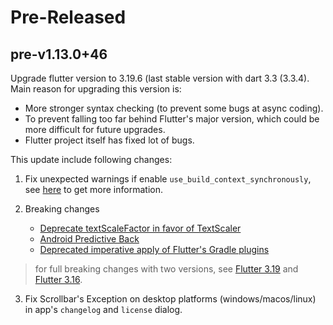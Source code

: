 <!--
Title: Pre-Released or Released: v1.2.3+xx
-->

# Pre-Released

## pre-v1.13.0+46

Upgrade flutter version to 3.19.6 (last stable version with dart 3.3 (3.3.4). Main reason for upgrading this version is:

- More stronger syntax checking (to prevent some bugs at async coding).
- To prevent falling too far behind Flutter's major version, which could be more difficult for future upgrades.
- Flutter project itself has fixed lot of bugs.

This update include following changes:

1. Fix unexpected warnings if enable `use_build_context_synchronously`, see [here](https://github.com/dart-lang/linter/issues/4753) to get more information.

2. Breaking changes
   - [Deprecate textScaleFactor in favor of TextScaler](https://docs.flutter.dev/release/breaking-changes/deprecate-textscalefactor)
   - [Android Predictive Back](https://docs.flutter.dev/release/breaking-changes/android-predictive-back)
   - [Deprecated imperative apply of Flutter's Gradle plugins](https://docs.flutter.dev/release/breaking-changes/flutter-gradle-plugin-apply)

> for full breaking changes with two versions, see [Flutter 3.19](https://docs.flutter.dev/release/breaking-changes#released-in-flutter-3-19) and [Flutter 3.16](https://docs.flutter.dev/release/breaking-changes#released-in-flutter-3-16).

3. Fix Scrollbar's Exception on desktop platforms (windows/macos/linux) in app's `changelog` and `license` dialog.

